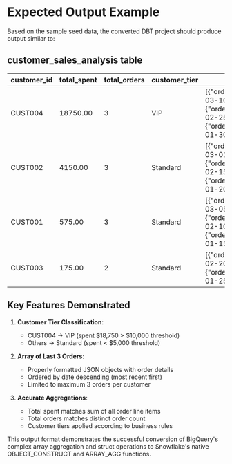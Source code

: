 # Expected Output Example

Based on the sample seed data, the converted DBT project should produce output similar to:

## customer_sales_analysis table

| customer_id | total_spent | total_orders | customer_tier | last_3_orders |
|-------------|-------------|--------------|---------------|---------------|
| CUST004     | 18750.00    | 3            | VIP           | [{"order_id":"ORD011","order_total":5000.00,"order_date":"2024-03-10"}, {"order_id":"ORD010","order_total":8750.00,"order_date":"2024-02-25"}, {"order_id":"ORD009","order_total":10000.00,"order_date":"2024-01-30"}] |
| CUST002     | 4150.00     | 3            | Standard      | [{"order_id":"ORD006","order_total":3000.00,"order_date":"2024-03-01"}, {"order_id":"ORD005","order_total":750.00,"order_date":"2024-02-15"}, {"order_id":"ORD004","order_total":400.00,"order_date":"2024-01-20"}] |
| CUST001     | 575.00      | 3            | Standard      | [{"order_id":"ORD003","order_total":200.00,"order_date":"2024-03-05"}, {"order_id":"ORD002","order_total":250.00,"order_date":"2024-02-10"}, {"order_id":"ORD001","order_total":200.00,"order_date":"2024-01-15"}] |
| CUST003     | 175.00      | 2            | Standard      | [{"order_id":"ORD008","order_total":50.00,"order_date":"2024-02-20"}, {"order_id":"ORD007","order_total":125.00,"order_date":"2024-01-25"}] |

## Key Features Demonstrated

1. **Customer Tier Classification**: 
   - CUST004 → VIP (spent $18,750 > $10,000 threshold)
   - Others → Standard (spent < $5,000 threshold)

2. **Array of Last 3 Orders**: 
   - Properly formatted JSON objects with order details
   - Ordered by date descending (most recent first)
   - Limited to maximum 3 orders per customer

3. **Accurate Aggregations**:
   - Total spent matches sum of all order line items
   - Total orders matches distinct order count
   - Customer tiers applied according to business rules

This output format demonstrates the successful conversion of BigQuery's complex array aggregation and struct operations to Snowflake's native OBJECT_CONSTRUCT and ARRAY_AGG functions.